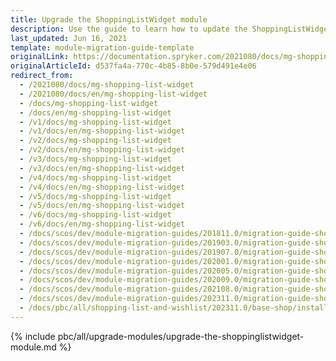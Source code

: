 ```yaml
---
title: Upgrade the ShoppingListWidget module
description: Use the guide to learn how to update the ShoppingListWidget module.
last_updated: Jun 16, 2021
template: module-migration-guide-template
originalLink: https://documentation.spryker.com/2021080/docs/mg-shopping-list-widget
originalArticleId: d537fa4a-770c-4b85-8b0e-579d491e4e06
redirect_from:
  - /2021080/docs/mg-shopping-list-widget
  - /2021080/docs/en/mg-shopping-list-widget
  - /docs/mg-shopping-list-widget
  - /docs/en/mg-shopping-list-widget
  - /v1/docs/mg-shopping-list-widget
  - /v1/docs/en/mg-shopping-list-widget
  - /v2/docs/mg-shopping-list-widget
  - /v2/docs/en/mg-shopping-list-widget
  - /v3/docs/mg-shopping-list-widget
  - /v3/docs/en/mg-shopping-list-widget
  - /v4/docs/mg-shopping-list-widget
  - /v4/docs/en/mg-shopping-list-widget
  - /v5/docs/mg-shopping-list-widget
  - /v5/docs/en/mg-shopping-list-widget
  - /v6/docs/mg-shopping-list-widget
  - /v6/docs/en/mg-shopping-list-widget
  - /docs/scos/dev/module-migration-guides/201811.0/migration-guide-shoppinglistwidget.html
  - /docs/scos/dev/module-migration-guides/201903.0/migration-guide-shoppinglistwidget.html
  - /docs/scos/dev/module-migration-guides/201907.0/migration-guide-shoppinglistwidget.html
  - /docs/scos/dev/module-migration-guides/202001.0/migration-guide-shoppinglistwidget.html
  - /docs/scos/dev/module-migration-guides/202005.0/migration-guide-shoppinglistwidget.html
  - /docs/scos/dev/module-migration-guides/202009.0/migration-guide-shoppinglistwidget.html
  - /docs/scos/dev/module-migration-guides/202108.0/migration-guide-shoppinglistwidget.html
  - /docs/scos/dev/module-migration-guides/202311.0/migration-guide-shoppinglistwidget.html  
  - /docs/pbc/all/shopping-list-and-wishlist/202311.0/base-shop/install-and-upgrade/upgrade-the-shoppinglistwidget-module.html
---
```


{% include pbc/all/upgrade-modules/upgrade-the-shoppinglistwidget-module.md %} <!-- To edit, see /_includes/pbc/all/upgrade-modules/upgrade-the-shoppinglistwidget-module.md -->
